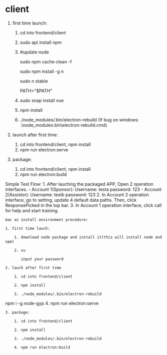# client
1. first time launch:
    1. cd into frontend/client
    2. sudo apt install npm 
    3. #update node
    
        sudo npm cache clean -f

        sudo npm install -g n

        sudo n stable

        PATH="$PATH"
    4. sudo snap install vue
    5. npm install
    6. ./node_modules/.bin/electron-rebuild (If bug on windows: .\node_modules\.bin\electron-rebuild.cmd)

2. launch after first time:
    1. cd into frontend/client, npm install
    2. npm run electron:serve

3. package:
    1. cd into frontend/client, npm install
    2. npm run electron:build

Simple Test Flow:
    1. After lauching the packaged APP, Open 2 operation interfaces. 
        - Account 1(Sponsor): Username: testa password: 123
        - Account 2(Assistor): Username: testb password: 123
    2. In Account 2 operation interface, go to setting, update 4 default data paths. Then, click ResponsePicked in the top bar.
    3. In Account 1 operation interface, click call for help and start training.



    mac os install environment procedure:

    1. first time lauch:

        1. download node package and install it(this will install node and npm)

        2. su

           input your password

    2. lauch after first time

        1. cd into frontend/client

        2. npm install

        3. ./node_modules/.bin/electron-rebuild 
npm i -g node-gyp
        4. npm run electron:serve

    3. package:

        1. cd into frontend/client

        2. npm install

        3. ./node_modules/.bin/electron-rebuild 

        4. npm run electron:build




